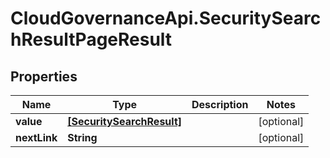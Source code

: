# CloudGovernanceApi.SecuritySearchResultPageResult

## Properties

Name | Type | Description | Notes
------------ | ------------- | ------------- | -------------
**value** | [**[SecuritySearchResult]**](SecuritySearchResult.md) |  | [optional] 
**nextLink** | **String** |  | [optional] 


